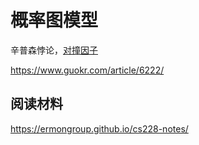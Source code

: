 # 概率图模型

辛普森悖论，[对撞因子](https://zh.wikipedia.org/wiki/%E5%B0%8D%E6%92%9E%E5%9B%A0%E5%AD%90)

https://www.guokr.com/article/6222/

## 阅读材料

https://ermongroup.github.io/cs228-notes/

